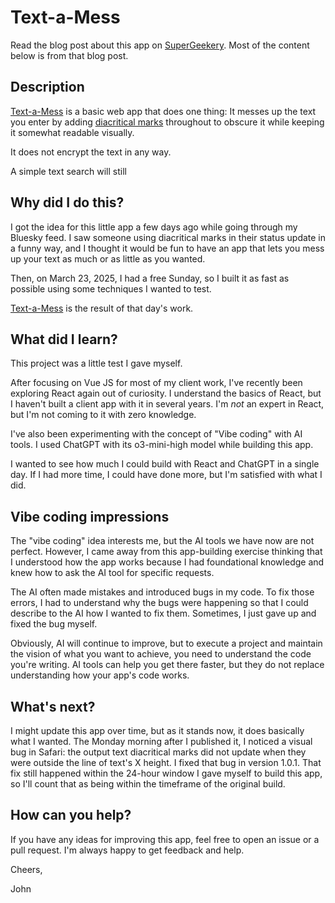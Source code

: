 # Text-a-Mess

Read the blog post about this app on [SuperGeekery](https://supergeekery.com/blog/text-a-mess). Most of the content below is from that blog post.

## Description

[Text-a-Mess](https://text-a-mess.supergeekery.com/) is a basic web app that does one thing: It messes up the text you enter by adding [diacritical marks](https://en.wikipedia.org/wiki/Diacritic) throughout to obscure it while keeping it somewhat readable visually.

It does not encrypt the text in any way.

A simple text search will still

## Why did I do this?

I got the idea for this little app a few days ago while going through my Bluesky feed. I saw someone using diacritical marks in their status update in a funny way, and I thought it would be fun to have an app that lets you mess up your text as much or as little as you wanted.

Then, on March 23, 2025, I had a free Sunday, so I built it as fast as possible using some techniques I wanted to test.

[Text-a-Mess](https://text-a-mess.supergeekery.com/) is the result of that day's work.

## What did I learn?

This project was a little test I gave myself.

After focusing on Vue JS for most of my client work, I've recently been exploring React again out of curiosity. I understand the basics of React, but I haven't built a client app with it in several years. I'm _not_ an expert in React, but I'm not coming to it with zero knowledge.

I've also been experimenting with the concept of "Vibe coding" with AI tools. I used ChatGPT with its o3-mini-high model while building this app.

I wanted to see how much I could build with React and ChatGPT in a single day. If I had more time, I could have done more, but I'm satisfied with what I did.

## Vibe coding impressions

The "vibe coding" idea interests me, but the AI tools we have now are not perfect. However, I came away from this app-building exercise thinking that I understood how the app works because I had foundational knowledge and knew how to ask the AI tool for specific requests.

The AI often made mistakes and introduced bugs in my code. To fix those errors, I had to understand why the bugs were happening so that I could describe to the AI how I wanted to fix them. Sometimes, I just gave up and fixed the bug myself.

Obviously, AI will continue to improve, but to execute a project and maintain the vision of what you want to achieve, you need to understand the code you're writing. AI tools can help you get there faster, but they do not replace understanding how your app's code works.

## What's next?

I might update this app over time, but as it stands now, it does basically what I wanted. The Monday morning after I published it, I noticed a visual bug in Safari: the output text diacritical marks did not update when they were outside the line of text's X height. I fixed that bug in version 1.0.1. That fix still happened within the 24-hour window I gave myself to build this app, so I'll count that as being within the timeframe of the original build.

## How can you help?

If you have any ideas for improving this app, feel free to open an issue or a pull request. I'm always happy to get feedback and help.

Cheers,

John
